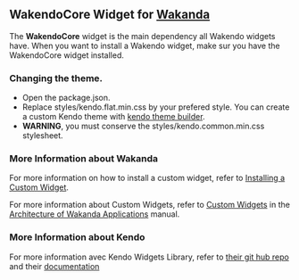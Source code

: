 ## WakendoCore Widget for [Wakanda](http://wakanda.org)The __WakendoCore__ widget is the main dependency all Wakendo widgets have. When you want to install a Wakendo widget, make sur you have the WakendoCore widget installed.### Changing the theme.* Open the package.json.* Replace styles/kendo.flat.min.css by your prefered style. You can create a custom Kendo theme with [kendo theme builder](http://demos.telerik.com/kendo-ui/themebuilder/web.html).* __WARNING__, you must conserve the styles/kendo.common.min.css stylesheet.### More Information about WakandaFor more information on how to install a custom widget, refer to [Installing a Custom Widget](http://doc.wakanda.org/WakandaStudio0/help/Title/en/page3869.html#1027761).For more information about Custom Widgets, refer to [Custom Widgets](http://doc.wakanda.org/Wakanda0.v5/help/Title/en/page3863.html "Custom Widgets") in the [Architecture of Wakanda Applications](http://doc.wakanda.org/Wakanda0.v5/help/Title/en/page3844.html "Architecture of Wakanda Applications") manual.### More Information about KendoFor more information avec Kendo Widgets Library, refer to [their git hub repo](https://github.com/telerik/kendo-ui-core) and their [documentation](http://docs.telerik.com/kendo-ui)